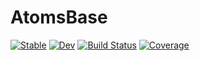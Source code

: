 # AtomsBase

[![Stable](https://img.shields.io/badge/docs-stable-blue.svg)](https://mfherbst.github.io/AtomsBase.jl/stable)
[![Dev](https://img.shields.io/badge/docs-dev-blue.svg)](https://mfherbst.github.io/AtomsBase.jl/dev)
[![Build Status](https://github.com/mfherbst/AtomsBase.jl/workflows/CI/badge.svg)](https://github.com/mfherbst/AtomsBase.jl/actions)
[![Coverage](https://codecov.io/gh/mfherbst/AtomsBase.jl/branch/master/graph/badge.svg)](https://codecov.io/gh/mfherbst/AtomsBase.jl)

